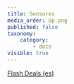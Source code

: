 ```yaml
---
title: Sensores
media_order: Up.png
published: false
taxonomy:
    category:
        - docs
visible: true
---
```


[Flash Deals (es)](http://s.click.aliexpress.com/e/bLqTKSxI)
